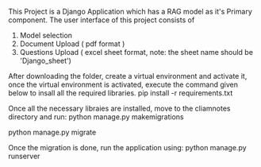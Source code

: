 This Project is a Django Application which has a RAG model as it's Primary component. The user interface of this project consists of
1. Model selection 
2. Document Upload ( pdf format )
3. Questions Upload ( excel sheet format, note: the sheet name should be 'Django_sheet')

After downloading the folder, create a virtual environment and activate it, once the virtual environment is activated, execute the command given below to insall all the required libraries.
pip install -r requirements.txt

Once all the necessary libraies are installed, move to the cliamnotes directory and run:
python manage.py makemigrations

python manage.py migrate

Once the migration is done, run the application using:
python manage.py runserver

